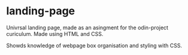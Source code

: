 # landing-page

Univrsal landing page, made as an asingment for the odin-project curiculum. 
Made using HTML and CSS.

Showds knowledge of webpage box organisation and styling with CSS.
